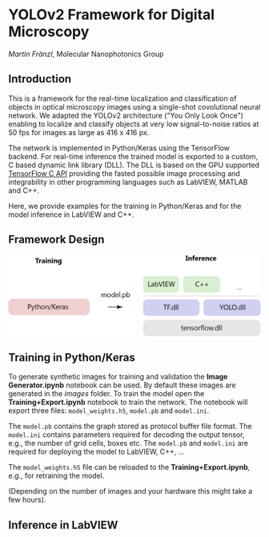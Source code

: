 # YOLOv2 Framework for Digital Microscopy

*Martin Fränzl*, Molecular Nanophotonics Group

## Introduction 

This is a framework for the real-time localization and classification of objects in optical microscopy images using a single-shot covolutional neural network. We adapted the YOLOv2 architecture ("You Only Look Once") enabling to localize and classify objects at very low signal-to-noise ratios at 50 fps for images as large as 416 x 416 px.

The network is implemented in Python/Keras using the TensorFlow backend. For real-time inference the trained model is exported to a custom, C based dynamic link library (DLL). The DLL is based on the GPU supported [TensorFlow C API](https://www.tensorflow.org/install/lang_c) providing the fasted possible image processing and integrability in other programming languages such as LabVIEW, MATLAB and C++.

Here, we provide examples for the training in Python/Keras and for the model inference in LabVIEW and C++.

## Framework  Design

<img src="Resources/Software-Design.png" width=512 align="center">

## Training in Python/Keras

To generate synthetic images for training and validation the **Image Generator.ipynb** notebook can be used. By default these images are generated in the *images* folder. To train the model open the **Training+Export.ipynb** notebook to train the network. The notebook will export three files: `model_weights.h5`, `model.pb` and `model.ini`. 

The `model.pb` contains the graph stored as protocol buffer file format. The `model.ini` contains parameters required for decoding the output tensor, e.g., the number of grid cells, boxes etc. The `model.pb` and `model.ini` are required for deploying the model to LabVIEW, C++, ... 

The `model_weights.h5` file can be reloaded to the **Training+Export.ipynb**, e.g., for retraining the model.

 (Depending on the number of images and your hardware this might take a few hours).


## Inference in LabVIEW

